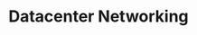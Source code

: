 ---
title: Datacenter Networking
rank: 1
publications:
  - 3-1-1.md
  - 3-1-2.md
  - 3-1-3.md
  - 3-1-4.md
  - 3-1-5.md
  - 3-1-6.md
---
